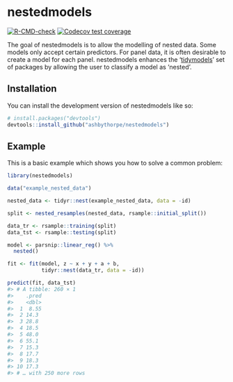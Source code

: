 
<!-- README.md is generated from README.Rmd. Please edit that file -->

# nestedmodels

<!-- badges: start -->

[![R-CMD-check](https://github.com/ashbythorpe/nestedmodels/actions/workflows/R-CMD-check.yaml/badge.svg)](https://github.com/ashbythorpe/nestedmodels/actions/workflows/R-CMD-check.yaml)
[![Codecov test
coverage](https://codecov.io/gh/ashbythorpe/nestedmodels/branch/master/graph/badge.svg)](https://app.codecov.io/gh/ashbythorpe/nestedmodels?branch=master)
<!-- badges: end -->

The goal of nestedmodels is to allow the modelling of nested data. Some
models only accept certain predictors. For panel data, it is often
desirable to create a model for each panel. nestedmodels enhances the
‘[tidymodels](https://www.tidymodels.org/)’ set of packages by allowing
the user to classify a model as ‘nested’.

## Installation

You can install the development version of nestedmodels like so:

``` r
# install.packages("devtools")
devtools::install_github("ashbythorpe/nestedmodels")
```

## Example

This is a basic example which shows you how to solve a common problem:

``` r
library(nestedmodels)

data("example_nested_data")

nested_data <- tidyr::nest(example_nested_data, data = -id)

split <- nested_resamples(nested_data, rsample::initial_split())

data_tr <- rsample::training(split)
data_tst <- rsample::testing(split)

model <- parsnip::linear_reg() %>%
  nested()

fit <- fit(model, z ~ x + y + a + b, 
           tidyr::nest(data_tr, data = -id))

predict(fit, data_tst)
#> # A tibble: 260 × 1
#>    .pred
#>    <dbl>
#>  1  8.55
#>  2 14.3 
#>  3 28.8 
#>  4 18.5 
#>  5 48.0 
#>  6 55.1 
#>  7 15.3 
#>  8 17.7 
#>  9 18.3 
#> 10 17.3 
#> # … with 250 more rows
```
